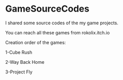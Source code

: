 # GameSourceCodes

I shared some source codes of the my game projects.

You can reach all these games from rokolix.itch.io

Creation order of the games:

1-Cube Rush

2-Way Back Home

3-Project Fly
